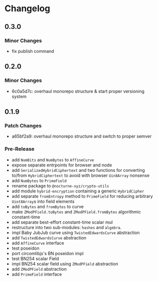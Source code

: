 # Changelog

## 0.3.0

### Minor Changes

- fix publish command

## 0.2.0

### Minor Changes

- 6c0a5d7c: overhaul monorepo structure & start proper versioning system

## 0.1.9

### Patch Changes

- a65bf2a9: overhaul monorepo structure and switch to proper semver

### Pre-Release

- add `NumBits` and `NumBytes` to `AffineCurve`
- expose separate entrpoints for browser and node
- add `SerializedHybridCiphertext` and two functions for converting to/from `HybridCiphertext` to avoid with browser `Uin8Array` nonsense
- add `NumBytes` to `PrimeField`
- rename package to `@nocturne-xyz/crypto-utils`
- add module `hybrid-encryption` containing a generic `HybridCipher`
- add separate `fromEntropy` method to `PrimeField` for reducing arbitrary `Uint8Array`s into field elements
- add `toBytes` and `fromBytes` to curve
- make `ZModPField.toBytes` and `ZModPField.fromBytes` algorithmic constant-time
- add separate best-effort constant-time scalar mul
- restructure into two sub-modules: `hashes` and `algebra`.
- impl Baby JubJub curve using `TwistedEdwardsCurve` abstraction
- add `TwistedEdwardsCurve` abstraction
- add `AffineCurve` interface
- test poseidon
- port circomlibjs's BN poseidon impl
- test BN254 scalar Field
- impl BN254 scalar field using `ZModPField` abstraction
- add `ZModPField` abstraction
- add `PrimeField` interface
